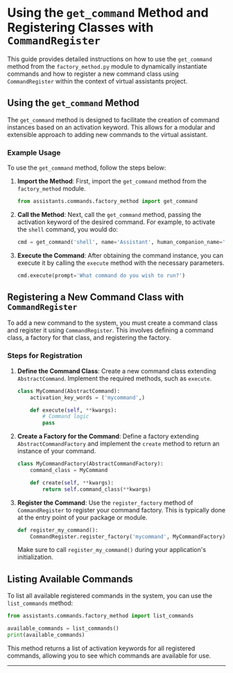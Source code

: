 # Using the `get_command` Method and Registering Classes with `CommandRegister`

This guide provides detailed instructions on how to use the `get_command` method from the `factory_method.py` module to
dynamically instantiate commands and how to register a new command class using `CommandRegister` within the context of
virtual assistants project.

## Using the `get_command` Method

The `get_command` method is designed to facilitate the creation of command instances based on an activation keyword.
This allows for a modular and extensible approach to adding new commands to the virtual assistant.

### Example Usage

To use the `get_command` method, follow the steps below:

1. **Import the Method**: First, import the `get_command` method from the `factory_method` module.

    ```python
    from assistants.commands.factory_method import get_command
    ```

2. **Call the Method**: Next, call the `get_command` method, passing the activation keyword of the desired command. For
   example, to activate the `shell` command, you would do:

    ```python
    cmd = get_command('shell', name='Assistant', human_companion_name='John Doe')
    ```

3. **Execute the Command**: After obtaining the command instance, you can execute it by calling the `execute` method
   with the necessary parameters.

    ```python
    cmd.execute(prompt='What command do you wish to run?')
    ```

## Registering a New Command Class with `CommandRegister`

To add a new command to the system, you must create a command class and register it using `CommandRegister`. This
involves defining a command class, a factory for that class, and registering the factory.

### Steps for Registration

1. **Define the Command Class**: Create a new command class extending `AbstractCommand`. Implement the required methods,
   such as `execute`.

    ```python
    class MyCommand(AbstractCommand):
        activation_key_words = ('mycommand',)

        def execute(self, **kwargs):
            # Command logic
            pass
    ```

2. **Create a Factory for the Command**: Define a factory extending `AbstractCommandFactory` and implement the `create`
   method to return an instance of your command.

    ```python
    class MyCommandFactory(AbstractCommandFactory):
        command_class = MyCommand

        def create(self, **kwargs):
            return self.command_class(**kwargs)
    ```

3. **Register the Command**: Use the `register_factory` method of `CommandRegister` to register your command factory.
   This is typically done at the entry point of your package or module.

    ```python
    def register_my_command():
        CommandRegister.register_factory('mycommand', MyCommandFactory)
    ```

   Make sure to call `register_my_command()` during your application's initialization.

## Listing Available Commands

To list all available registered commands in the system, you can use the `list_commands` method:

```python
from assistants.commands.factory_method import list_commands

available_commands = list_commands()
print(available_commands)
```

This method returns a list of activation keywords for all registered commands, allowing you to see which commands are
available for use.

---

